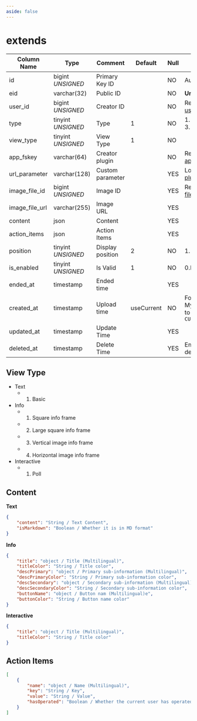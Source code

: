 ```yaml
---
aside: false
---
```


# extends

| Column Name | Type | Comment | Default | Null | Remark |
| --- | --- | --- | --- | --- | --- |
| id | bigint *UNSIGNED* | Primary Key ID | | NO | Auto Increment |
| eid | varchar(32) | Public ID |  | NO | **Unique** |
| user_id | bigint *UNSIGNED* | Creator ID |  | NO | Related field [users->id](../users/users.md) |
| type | tinyint *UNSIGNED* | Type | 1 | NO | 1. Text / 2. Info / 3. Interactive |
| view_type | tinyint *UNSIGNED* | View Type | 1 | NO |  |
| app_fskey | varchar(64) | Creator plugin |  | NO | Related field [apps->fskey](../apps/apps.md) |
| url_parameter | varchar(128) | Custom parameter |  | YES | Logic refers to [plugin description](../apps/apps.md#url-concatenation-description) |
| image_file_id | bigint *UNSIGNED* | Image ID |  | YES | Related field [files->id](../systems/files.md) |
| image_file_url | varchar(255) | Image URL |  | YES |  |
| content | json | Content |  | YES |  |
| action_items | json | Action Items |  | YES |  |
| position | tinyint *UNSIGNED* | Display position | 2 | NO | 1. Top / 2. Bottom |
| is_enabled | tinyint *UNSIGNED* | Is Valid | 1 | NO | 0.Invalid / 1.Valid |
| ended_at | timestamp | Ended time |  | YES |  |
| created_at | timestamp | Upload time | useCurrent | NO | For example, MySQL defaults to `CURRENT_TIMESTAMP` |
| updated_at | timestamp | Update Time |  | YES |  |
| deleted_at | timestamp | Delete Time |  | YES | Empty means not deleted |

## View Type

- Text
    - 1. Basic
- Info
    - 1. Square info frame
    - 2. Large square info frame
    - 3. Vertical image info frame
    - 4. Horizontal image info frame
- Interactive
    - 1. Poll

## Content

**Text**

```json
{
    "content": "String / Text Content",
    "isMarkdown": "Boolean / Whether it is in MD format"
}
```

**Info**

```json
{
    "title": "object / Title (Multilingual)",
    "titleColor": "String / Title color",
    "descPrimary": "object / Primary sub-information (Multilingual)",
    "descPrimaryColor": "String / Primary sub-information color",
    "descSecondary": "object / Secondary sub-information (Multilingual)",
    "descSecondaryColor": "String / Secondary sub-information color",
    "buttonName": "object / Button nam (Multilingual)e",
    "buttonColor": "String / Button name color"
}
```

**Interactive**

```json
{
    "title": "object / Title (Multilingual)",
    "titleColor": "String / Title color"
}
```

## Action Items

```json
[
    {
        "name": "object / Name (Multilingual)",
        "key": "String / Key",
        "value": "String / Value",
        "hasOperated": "Boolean / Whether the current user has operated"
    }
]
```

